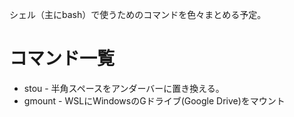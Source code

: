シェル（主にbash）で使うためのコマンドを色々まとめる予定。

# コマンド一覧
* stou - 半角スペースをアンダーバーに置き換える。
* gmount - WSLにWindowsのGドライブ(Google Drive)をマウント
